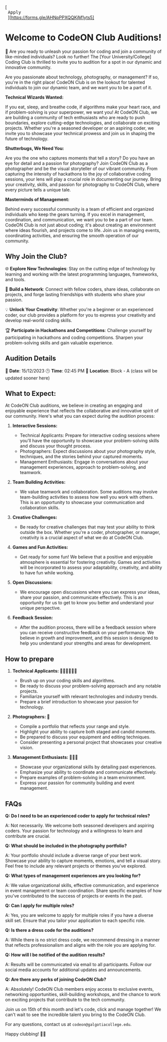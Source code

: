[<kbd> <br> Apply <br> </kbd>][https://forms.gle/AHNpPPXQQKjM1yts5]
# Welcome to CodeON Club Auditions!

🚀 Are you ready to unleash your passion for coding and join a community of like-minded individuals? Look no further! The [Your University/College] Coding Club is thrilled to invite you to audition for a spot in our dynamic and innovative community.

Are you passionate about technology, photography, or management? If so, you're in the right place! CodeON Club is on the lookout for talented individuals to join our dynamic team, and we want you to be a part of it.

**Technical Wizards Wanted:**

If you eat, sleep, and breathe code, if algorithms make your heart race, and if problem-solving is your superpower, we want you! At CodeON Club, we are building a community of tech enthusiasts who are ready to push boundaries, explore cutting-edge technologies, and collaborate on exciting projects. Whether you're a seasoned developer or an aspiring coder, we invite you to showcase your technical prowess and join us in shaping the future of technology.

**Shutterbugs, We Need You:** 

Are you the one who captures moments that tell a story? Do you have an eye for detail and a passion for photography? Join CodeON Club as a photographer and be the visual storyteller of our vibrant community. From capturing the intensity of hackathons to the joy of collaborative coding sessions, your lens will play a crucial role in documenting our journey. Bring your creativity, skills, and passion for photography to CodeON Club, where every picture tells a unique tale.

**Masterminds of Management:** 

Behind every successful community is a team of efficient and organized individuals who keep the gears turning. If you excel in management, coordination, and communication, we want you to be a part of our team. CodeON Club is not just about coding; it's about creating an environment where ideas flourish, and projects come to life. Join us in managing events, coordinating activities, and ensuring the smooth operation of our community.

## Why Join the Club?

🌐 **Explore New Technologies**: Stay on the cutting edge of technology by learning and working with the latest programming languages, frameworks, and tools.

👫 **Build a Network**: Connect with fellow coders, share ideas, collaborate on projects, and forge lasting friendships with students who share your passion.

💡 **Unlock Your Creativity**: Whether you're a beginner or an experienced coder, our club provides a platform for you to express your creativity and develop real-world coding skills.

🏆 **Participate in Hackathons and Competitions**: Challenge yourself by participating in hackathons and coding competitions. Sharpen your problem-solving skills and gain valuable experience.

## Audition Details

📅 **Date**: 15/12/2023
🕒 **Time**: 02:45 PM
📍 **Location**: Block - A (class will be updated sooner here)


## What to Expect:

At CodeON Club auditions, we believe in creating an engaging and enjoyable experience that reflects the collaborative and innovative spirit of our community. Here's what you can expect during the audition process:

1.  **Interactive Sessions:**
    
    -   Technical Applicants: Prepare for interactive coding sessions where you'll have the opportunity to showcase your problem-solving skills and discuss your thought process.
    -   Photographers: Expect discussions about your photography style, techniques, and the stories behind your captured moments.
    -   Management Enthusiasts: Engage in conversations about your management experiences, approach to problem-solving, and teamwork.
2.  **Team Building Activities:**
    
    -   We value teamwork and collaboration. Some auditions may involve team-building activities to assess how well you work with others. This is an opportunity to showcase your communication and collaboration skills.
3.  **Creative Challenges:**
    
    -   Be ready for creative challenges that may test your ability to think outside the box. Whether you're a coder, photographer, or manager, creativity is a crucial aspect of what we do at CodeON Club.
4.  **Games and Fun Activities:**
    
    -   Get ready for some fun! We believe that a positive and enjoyable atmosphere is essential for fostering creativity. Games and activities will be incorporated to assess your adaptability, creativity, and ability to have fun while working.
5.  **Open Discussions:**
    
    -   We encourage open discussions where you can express your ideas, share your passion, and communicate effectively. This is an opportunity for us to get to know you better and understand your unique perspective.
6.  **Feedback Session:**
    
    -   After the audition process, there will be a feedback session where you can receive constructive feedback on your performance. We believe in growth and improvement, and this session is designed to help you understand your strengths and areas for development.

## How to prepare
1.  **Technical Applicants: 🧑🏻‍💻👩🏻‍💻**
    
    -   Brush up on your coding skills and algorithms.
    -   Be ready to discuss your problem-solving approach and any notable projects.
    -   Familiarize yourself with relevant technologies and industry trends.
    -   Prepare a brief introduction to showcase your passion for technology.
2.  **Photographers: 📸**
    
    -   Compile a portfolio that reflects your range and style.
    -   Highlight your ability to capture both staged and candid moments.
    -   Be prepared to discuss your equipment and editing techniques.
    -   Consider presenting a personal project that showcases your creative vision.
3.  **Management Enthusiasts: 🧑🏻‍💼**
    
    -   Showcase your organizational skills by detailing past experiences.
    -   Emphasize your ability to coordinate and communicate effectively.
    -   Prepare examples of problem-solving in a team environment.
    -   Express your passion for community building and event management.

## FAQs

**Q: Do I need to be an experienced coder to apply for technical roles?**

A: Not necessarily. We welcome both seasoned developers and aspiring coders. Your passion for technology and a willingness to learn and contribute are crucial.

**Q: What should be included in the photography portfolio?**

A: Your portfolio should include a diverse range of your best work. Showcase your ability to capture moments, emotions, and tell a visual story. Feel free to include any relevant projects or themes you've explored.

**Q: What types of management experiences are you looking for?**

A: We value organizational skills, effective communication, and experience in event management or team coordination. Share specific examples of how you've contributed to the success of projects or events in the past.

**Q: Can I apply for multiple roles?** 

A: Yes, you are welcome to apply for multiple roles if you have a diverse skill set. Ensure that you tailor your application to each specific role.

**Q: Is there a dress code for the auditions?** 

A: While there is no strict dress code, we recommend dressing in a manner that reflects professionalism and aligns with the role you are applying for.

**Q: How will I be notified of the audition results?**

A: Results will be communicated via email to all participants. Follow our social media accounts for additional updates and announcements.

**Q: Are there any perks of joining CodeON Club?** 

A: Absolutely! CodeON Club members enjoy access to exclusive events, networking opportunities, skill-building workshops, and the chance to work on exciting projects that contribute to the tech community.

Join us on 15th of this month and let's code, click and manage together! We can't wait to see the incredible talent you bring to the CodeON Club.

For any questions, contact us at ```codeon@galgotiacollege.edu```.

Happy clubbing! 🚀✨
